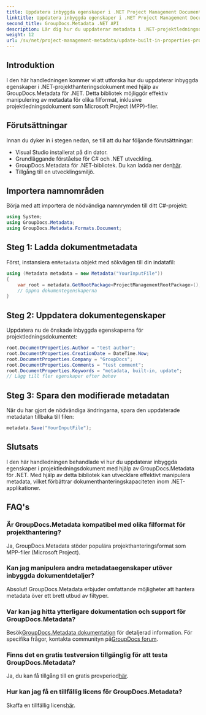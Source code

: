 ```yaml
---
title: Uppdatera inbyggda egenskaper i .NET Project Management Documents
linktitle: Uppdatera inbyggda egenskaper i .NET Project Management Documents
second_title: GroupDocs.Metadata .NET API
description: Lär dig hur du uppdaterar metadata i .NET-projektledningsdokument med GroupDocs.Metadata for .NET. Förbättra dokumenthanteringen effektivt.
weight: 12
url: /sv/net/project-management-metadata/update-built-in-properties-project-management-documents/
---
```

## Introduktion
I den här handledningen kommer vi att utforska hur du uppdaterar inbyggda egenskaper i .NET-projekthanteringsdokument med hjälp av GroupDocs.Metadata för .NET. Detta bibliotek möjliggör effektiv manipulering av metadata för olika filformat, inklusive projektledningsdokument som Microsoft Project (MPP)-filer.
## Förutsättningar
Innan du dyker in i stegen nedan, se till att du har följande förutsättningar:
- Visual Studio installerat på din dator.
- Grundläggande förståelse för C# och .NET utveckling.
-  GroupDocs.Metadata för .NET-bibliotek. Du kan ladda ner den[här](https://releases.groupdocs.com/metadata/net/).
- Tillgång till en utvecklingsmiljö.

## Importera namnområden
Börja med att importera de nödvändiga namnrymden till ditt C#-projekt:
```csharp
using System;
using GroupDocs.Metadata;
using GroupDocs.Metadata.Formats.Document;
```
## Steg 1: Ladda dokumentmetadata
 Först, instansiera en`Metadata` objekt med sökvägen till din indatafil:
```csharp
using (Metadata metadata = new Metadata("YourInputFile"))
{
    var root = metadata.GetRootPackage<ProjectManagementRootPackage>();
    // Öppna dokumentegenskaperna
}
```
## Steg 2: Uppdatera dokumentegenskaper
Uppdatera nu de önskade inbyggda egenskaperna för projektledningsdokumentet:
```csharp
root.DocumentProperties.Author = "test author";
root.DocumentProperties.CreationDate = DateTime.Now;
root.DocumentProperties.Company = "GroupDocs";
root.DocumentProperties.Comments = "test comment";
root.DocumentProperties.Keywords = "metadata, built-in, update";
// Lägg till fler egenskaper efter behov
```
## Steg 3: Spara den modifierade metadatan
När du har gjort de nödvändiga ändringarna, spara den uppdaterade metadatan tillbaka till filen:
```csharp
metadata.Save("YourInputFile");
```

## Slutsats
I den här handledningen behandlade vi hur du uppdaterar inbyggda egenskaper i projektledningsdokument med hjälp av GroupDocs.Metadata för .NET. Med hjälp av detta bibliotek kan utvecklare effektivt manipulera metadata, vilket förbättrar dokumenthanteringskapaciteten inom .NET-applikationer.

## FAQ's
### Är GroupDocs.Metadata kompatibel med olika filformat för projekthantering?
Ja, GroupDocs.Metadata stöder populära projekthanteringsformat som MPP-filer (Microsoft Project).
### Kan jag manipulera andra metadataegenskaper utöver inbyggda dokumentdetaljer?
Absolut! GroupDocs.Metadata erbjuder omfattande möjligheter att hantera metadata över ett brett utbud av filtyper.
### Var kan jag hitta ytterligare dokumentation och support för GroupDocs.Metadata?
 Besök[GroupDocs.Metadata dokumentation](https://tutorials.groupdocs.com/metadata/net/) för detaljerad information. För specifika frågor, kontakta communityn på[GroupDocs forum](https://forum.groupdocs.com/c/metadata/14).
### Finns det en gratis testversion tillgänglig för att testa GroupDocs.Metadata?
 Ja, du kan få tillgång till en gratis provperiod[här](https://releases.groupdocs.com/).
### Hur kan jag få en tillfällig licens för GroupDocs.Metadata?
 Skaffa en tillfällig licens[här](https://purchase.groupdocs.com/temporary-license/).